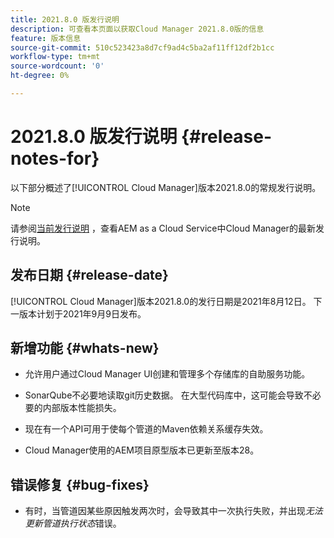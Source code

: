 ```yaml
---
title: 2021.8.0 版发行说明
description: 可查看本页面以获取Cloud Manager 2021.8.0版的信息
feature: 版本信息
source-git-commit: 510c523423a8d7cf9ad4c5ba2af11ff12df2b1cc
workflow-type: tm+mt
source-wordcount: '0'
ht-degree: 0%

---
```


# 2021.8.0 版发行说明 {#release-notes-for}

以下部分概述了[!UICONTROL Cloud Manager]版本2021.8.0的常规发行说明。

>[!NOTE]
>请参阅[当前发行说明](https://experienceleague.adobe.com/docs/experience-manager-cloud-service/onboarding/getting-access/release-notes-cloud-manager/release-notes-cm-current.html?lang=en#getting-access) ，查看AEM as a Cloud Service中Cloud Manager的最新发行说明。

## 发布日期 {#release-date}

[!UICONTROL Cloud Manager]版本2021.8.0的发行日期是2021年8月12日。
下一版本计划于2021年9月9日发布。

## 新增功能 {#whats-new}

* 允许用户通过Cloud Manager UI创建和管理多个存储库的自助服务功能。

* SonarQube不必要地读取git历史数据。 在大型代码库中，这可能会导致不必要的内部版本性能损失。

* 现在有一个API可用于使每个管道的Maven依赖关系缓存失效。

* Cloud Manager使用的AEM项目原型版本已更新至版本28。

## 错误修复 {#bug-fixes}

* 有时，当管道因某些原因触发两次时，会导致其中一次执行失败，并出现&#x200B;*无法更新管道执行状态*&#x200B;错误。
